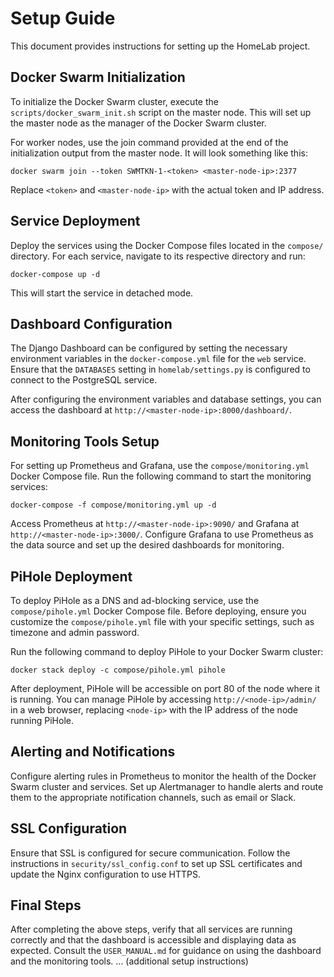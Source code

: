 # Setup Guide

This document provides instructions for setting up the HomeLab project.

## Docker Swarm Initialization
To initialize the Docker Swarm cluster, execute the `scripts/docker_swarm_init.sh` script on the master node. This will set up the master node as the manager of the Docker Swarm cluster.

For worker nodes, use the join command provided at the end of the initialization output from the master node. It will look something like this:
```
docker swarm join --token SWMTKN-1-<token> <master-node-ip>:2377
```
Replace `<token>` and `<master-node-ip>` with the actual token and IP address.

## Service Deployment
Deploy the services using the Docker Compose files located in the `compose/` directory. For each service, navigate to its respective directory and run:
```
docker-compose up -d
```
This will start the service in detached mode.

## Dashboard Configuration
The Django Dashboard can be configured by setting the necessary environment variables in the `docker-compose.yml` file for the `web` service. Ensure that the `DATABASES` setting in `homelab/settings.py` is configured to connect to the PostgreSQL service.

After configuring the environment variables and database settings, you can access the dashboard at `http://<master-node-ip>:8000/dashboard/`.

## Monitoring Tools Setup
For setting up Prometheus and Grafana, use the `compose/monitoring.yml` Docker Compose file. Run the following command to start the monitoring services:
```
docker-compose -f compose/monitoring.yml up -d
```
Access Prometheus at `http://<master-node-ip>:9090/` and Grafana at `http://<master-node-ip>:3000/`. Configure Grafana to use Prometheus as the data source and set up the desired dashboards for monitoring.
## PiHole Deployment
To deploy PiHole as a DNS and ad-blocking service, use the `compose/pihole.yml` Docker Compose file. Before deploying, ensure you customize the `compose/pihole.yml` file with your specific settings, such as timezone and admin password.

Run the following command to deploy PiHole to your Docker Swarm cluster:
```
docker stack deploy -c compose/pihole.yml pihole
```

After deployment, PiHole will be accessible on port 80 of the node where it is running. You can manage PiHole by accessing `http://<node-ip>/admin/` in a web browser, replacing `<node-ip>` with the IP address of the node running PiHole.

## Alerting and Notifications
Configure alerting rules in Prometheus to monitor the health of the Docker Swarm cluster and services. Set up Alertmanager to handle alerts and route them to the appropriate notification channels, such as email or Slack.

## SSL Configuration
Ensure that SSL is configured for secure communication. Follow the instructions in `security/ssl_config.conf` to set up SSL certificates and update the Nginx configuration to use HTTPS.

## Final Steps
After completing the above steps, verify that all services are running correctly and that the dashboard is accessible and displaying data as expected. Consult the `USER_MANUAL.md` for guidance on using the dashboard and the monitoring tools.
... (additional setup instructions)